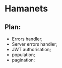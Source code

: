 # Hamanets

## Plan:

- Errors handler;
- Server errors handler;
- JWT authorisation;
- population;
- pagination;
